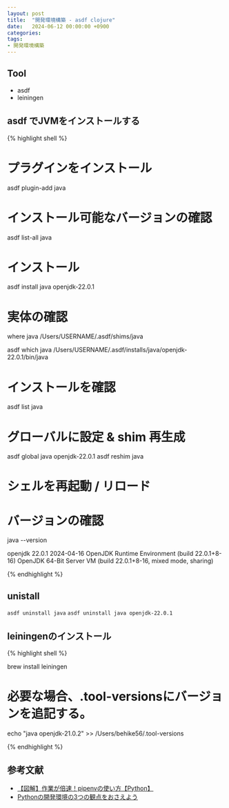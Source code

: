 ```yaml
---
layout: post
title:  "開発環境構築 - asdf clojure"
date:   2024-06-12 00:00:00 +0900
categories: 
tags:
- 開発環境構築
---
```


## Tool

- asdf
- leiningen

## asdf でJVMをインストールする

{% highlight shell %}

# プラグインをインストール
asdf plugin-add java

# インストール可能なバージョンの確認
asdf list-all java

# インストール
asdf install java openjdk-22.0.1

# 実体の確認
where java
/Users/USERNAME/.asdf/shims/java

asdf which java
/Users/USERNAME/.asdf/installs/java/openjdk-22.0.1/bin/java

# インストールを確認
asdf list java

# グローバルに設定 & shim 再生成
asdf global java openjdk-22.0.1
asdf reshim java

# シェルを再起動 / リロード

# バージョンの確認
java --version

openjdk 22.0.1 2024-04-16
OpenJDK Runtime Environment (build 22.0.1+8-16)
OpenJDK 64-Bit Server VM (build 22.0.1+8-16, mixed mode, sharing)

{% endhighlight %}


## unistall

`asdf uninstall java`
`asdf uninstall java openjdk-22.0.1`

## leiningenのインストール

{% highlight shell %}

brew install leiningen

# 必要な場合、.tool-versionsにバージョンを追記する。

echo "java openjdk-21.0.2" >> /Users/behike56/.tool-versions

{% endhighlight %}

## 参考文献

- [【図解】作業が倍速！pipenvの使い方【Python】]
- [Pythonの開発環境の3つの観点をおさえよう]

[【図解】作業が倍速！pipenvの使い方【Python】]: https://zenn.dev/nekoallergy/articles/py-env-pipenv01
[Pythonの開発環境の3つの観点をおさえよう]:   https://zenn.dev/os1ma/articles/935f6e653f1052

